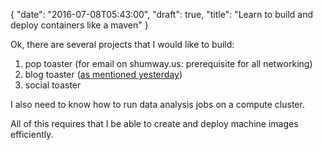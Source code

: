 {
  "date": "2016-07-08T05:43:00",
  "draft": true,
  "title": "Learn to build and deploy containers like a maven"
}

Ok, there are several projects that I would like to build:

  1. pop toaster (for email on shumway.us: prerequisite for all networking)
  2. blog toaster ([as mentioned yesterday](../static-blog-in-7-minutes/))
  3. social toaster

I also need to know how to run data analysis jobs on a compute cluster.

All of this requires that I be able to create and deploy machine images efficiently.
